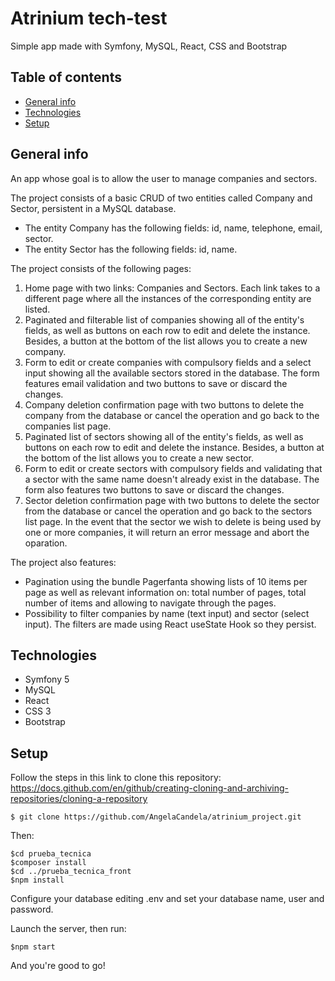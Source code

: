 # Atrinium tech-test
Simple app made with Symfony, MySQL, React, CSS and Bootstrap
## Table of contents
- [General info](#general-info)
- [Technologies](#technologies)
- [Setup](#setup)
## General info
An app whose goal is to allow the user to manage companies and sectors.

The project consists of a basic CRUD of two entities called Company and Sector, persistent in a MySQL database.
- The entity Company has the following fields: id, name, telephone, email, sector.
- The entity Sector has the following fields: id, name.

The project consists of the following pages:
1. Home page with two links: Companies and Sectors. Each link takes to a different page where all the instances of the corresponding entity are listed.
2. Paginated and filterable list of companies showing all of the entity's fields, as well as buttons on each row to edit and delete the instance. Besides, a button at the bottom of the list allows you to create a new company.
3. Form to edit or create companies with compulsory fields and a select input showing all the available sectors stored in the database. The form features email validation and two buttons to save or discard the changes.
4. Company deletion confirmation page with two buttons to delete the company from the database or cancel the operation and go back to the companies list page.
5. Paginated list of sectors showing all of the entity's fields, as well as buttons on each row to edit and delete the instance. Besides, a button at the bottom of the list allows you to create a new sector.
6. Form to edit or create sectors with compulsory fields and validating that a sector with the same name doesn't already exist in the database. The form also features two buttons to save or discard the changes.
7. Sector deletion confirmation page with two buttons to delete the sector from the database or cancel the operation and go back to the sectors list page. In the event that the sector we wish to delete is being used by one or more companies, it will return an error message and abort the oparation.

The project also features:
- Pagination using the bundle Pagerfanta showing lists of 10 items per page as well as relevant information on: total number of pages, total number of items and allowing to navigate through the pages.
- Possibility to filter companies by name (text input) and sector (select input). The filters are made using React useState Hook so they persist.
## Technologies
- Symfony 5
- MySQL
- React
- CSS 3
- Bootstrap
## Setup
Follow the steps in this link to clone this repository: https://docs.github.com/en/github/creating-cloning-and-archiving-repositories/cloning-a-repository

```$ git clone https://github.com/AngelaCandela/atrinium_project.git```

Then:
```
$cd prueba_tecnica
$composer install
$cd ../prueba_tecnica_front
$npm install
```
Configure your database editing .env and set your database name, user and password.

Launch the server, then run:
```
$npm start
```

And you're good to go!
